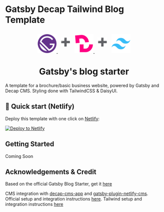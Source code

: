 # Gatsby Decap Tailwind Blog Template

<p align="center">
  <a href="https://www.gatsbyjs.com">
    <img alt="Gatsby" src="./static/gatsby.svg" width="60" />
  </a>
  <img alt="+" src="./static/plus.svg" width="30"  style="padding: 20px 10px"/>
    <a href="https://decapcms.org/">
    <img alt="Decap CMS" src="./static/decap-cms.svg" width="60" />
  </a>
  <img alt="+" src="./static/plus.svg" width="30" style="padding: 20px 10px"/>
    <a href="https://tailwindcss.com/">
    <img alt="Tailwind CSS" src="./static/tailwindcss.svg" width="60" />
  </a>
</p>
<h1 align="center">
  Gatsby's blog starter
</h1>

A template for a brochure/basic business website, powered by Gatsby and Decap CMS. Styling done with TailwindCSS & DaisyUI.

## 🚀 Quick start (Netlify)

Deploy this template with one click on [Netlify](https://app.netlify.com/signup):

[<img src="https://www.netlify.com/img/deploy/button.svg" alt="Deploy to Netlify" />](https://app.netlify.com/start/deploy?repository=https://github.com/PiraTechnics/gatsby-decap-tailwind-blog-template)

## Getting Started

Coming Soon

## Acknowledgements & Credit

Based on the official Gatsby Blog Starter, get it [here](https://github.com/gatsbyjs/gatsby-starter-blog)

CMS integration with [decap-cms-app](https://github.com/decaporg/decap-cms/tree/master) and [gatsby-plugin-netlify-cms](https://www.gatsbyjs.com/plugins/gatsby-plugin-netlify-cms/). Official setup and integration instructions [here](https://decapcms.org/docs/gatsby/).
Tailwind setup and integration instructions [here](https://tailwindcss.com/docs/guides/gatsby)
